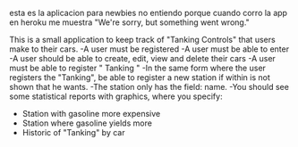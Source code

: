 esta es la aplicacion para newbies
no entiendo porque cuando corro la app en heroku me muestra "We're sorry, but something went wrong."

This is a small application to keep track of "Tanking Controls" that users make to their cars.
-A user must be registered
-A user must be able to enter
-A user should be able to create, edit, view and delete their cars 
-A user must be able to register " Tanking "
-In the same form where the user registers the "Tanking", be able to register a new station if within is not shown that he wants.
-The station only has the field: name.
-You should see some statistical reports with graphics, where you specify:
  + Station with gasoline more expensive
  + Station where gasoline yields more
  + Historic of "Tanking" by car